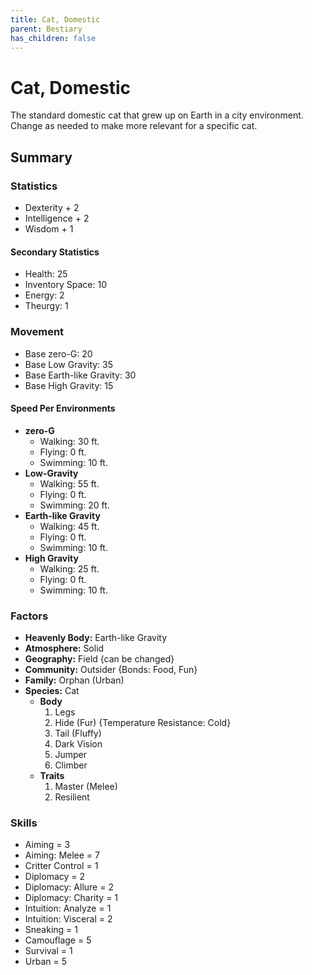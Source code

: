 ```yaml
---
title: Cat, Domestic
parent: Bestiary
has_children: false
---
```


# Cat, Domestic

The standard domestic cat that grew up on Earth in a city environment. Change as needed to make more relevant for a specific cat.

## Summary

### Statistics
* Dexterity + 2
* Intelligence + 2
* Wisdom + 1

#### Secondary Statistics
* Health: 25
* Inventory Space: 10
* Energy: 2
* Theurgy: 1

### Movement

* Base zero-G: 20
* Base Low Gravity: 35
* Base Earth-like Gravity: 30
* Base High Gravity: 15

#### Speed Per Environments

* **zero-G**
 	* Walking: 30 ft.
 	* Flying: 0 ft.
 	* Swimming: 10 ft.
* **Low-Gravity**
 	* Walking: 55 ft.
 	* Flying: 0 ft.
 	* Swimming: 20 ft.
* **Earth-like Gravity**
 	* Walking: 45 ft.
 	* Flying: 0 ft.
 	* Swimming: 10 ft.
* **High Gravity**
 	* Walking: 25 ft.
 	* Flying: 0 ft.
 	* Swimming: 10 ft.

### Factors

* **Heavenly Body:** Earth-like Gravity
* **Atmosphere:** Solid
* **Geography:** Field {can be changed}
* **Community:** Outsider {Bonds: Food, Fun}
* **Family:** Orphan (Urban)
* **Species:** Cat
  * **Body**
    1. Legs
    2. Hide (Fur) {Temperature Resistance: Cold}
    3. Tail (Fluffy)
    4. Dark Vision
    5. Jumper
    6. Climber
  * **Traits**
    1. Master (Melee)
    2. Resilient

### Skills

* Aiming = 3
* Aiming: Melee = 7
* Critter Control = 1
* Diplomacy = 2
* Diplomacy: Allure = 2
* Diplomacy: Charity = 1
* Intuition: Analyze = 1
* Intuition: Visceral = 2
* Sneaking = 1
* Camouflage = 5
* Survival = 1
* Urban = 5
